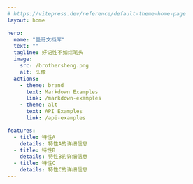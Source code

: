 ```yaml
---
# https://vitepress.dev/reference/default-theme-home-page
layout: home

hero:
  name: "圣哥文档库"
  text: ""
  tagline: 好记性不如烂笔头
  image:
    src: /brothersheng.png
    alt: 头像
  actions:
    - theme: brand
      text: Markdown Examples
      link: /markdown-examples
    - theme: alt
      text: API Examples
      link: /api-examples

features:
  - title: 特性A
    details: 特性A的详细信息
  - title: 特性B
    details: 特性B的详细信息
  - title: 特性C
    details: 特性C的详细信息
---
```


